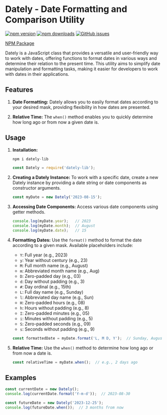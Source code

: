 # Dately - Date Formatting and Comparison Utility

[![npm version](https://img.shields.io/npm/v/dately-lib.svg)](https://www.npmjs.com/package/dately-lib)
[![npm downloads](https://img.shields.io/npm/dt/dately-lib.svg)](https://www.npmjs.com/package/dately-lib)
[![GitHub issues](https://img.shields.io/github/issues/laurelmclean/ACS-3310-date-lib.svg)](https://github.com/laurelmclean/ACS-3310-date-lib/issues)

[NPM Package](https://www.npmjs.com/package/dately-lib)

Dately is a JavaScript class that provides a versatile and user-friendly way to work with dates, offering functions to format dates in various ways and determine their relation to the present time. This utility aims to simplify date manipulation and formatting tasks, making it easier for developers to work with dates in their applications.

## Features

1. **Date Formatting:** Dately allows you to easily format dates according to your desired mask, providing flexibility in how dates are presented.

2. **Relative Time:** The `when()` method enables you to quickly determine how long ago or from now a given date is.

## Usage

1. **Installation:**
    ```javascript
   npm i dately-lib
   ```

    ```javascript
   const Dately = require('dately-lib');
   ```

2. **Creating a Dately Instance:**
   To work with a specific date, create a new Dately instance by providing a date string or date components as constructor arguments.

   ```javascript
   const myDate = new Dately('2023-08-15');
   ```

3. **Accessing Date Components:**
   Access various date components using getter methods.

   ```javascript
   console.log(myDate.year);   // 2023
   console.log(myDate.month);  // August
   console.log(myDate.date);   // 15
   ```

4. **Formatting Dates:**
   Use the `format()` method to format the date according to a given mask. Available placeholders include:
   - `Y`: Full year (e.g., 2023)
   - `y`: Year without century (e.g., 23)
   - `M`: Full month name (e.g., August)
   - `m`: Abbreviated month name (e.g., Aug)
   - `D`: Zero-padded day (e.g., 03)
   - `d`: Day without padding (e.g., 3)
   - `#`: Day ordinal (e.g., 15th)
   - `L`: Full day name (e.g., Sunday)
   - `l`: Abbreviated day name (e.g., Sun)
   - `H`: Zero-padded hours (e.g., 08)
   - `h`: Hours without padding (e.g., 8)
   - `I`: Zero-padded minutes (e.g., 05)
   - `i`: Minutes without padding (e.g., 5)
   - `S`: Zero-padded seconds (e.g., 09)
   - `s`: Seconds without padding (e.g., 9)

   ```javascript
   const formattedDate = myDate.format('L, M D, Y');  // Sunday, August 15, 2023
   ```

5. **Relative Time:**
   Use the `when()` method to determine how long ago or from now a date is.

   ```javascript
   const relativeTime = myDate.when();  // e.g., 2 days ago
   ```

## Examples

```javascript
const currentDate = new Dately();
console.log(currentDate.format('Y-m-d'));  // 2023-08-30

const futureDate = new Dately('2023-12-25');
console.log(futureDate.when());  // 3 months from now
```